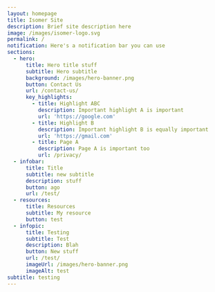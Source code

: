 ```yaml
---
layout: homepage
title: Isomer Site
description: Brief site description here
image: /images/isomer-logo.svg
permalink: /
notification: Here's a notification bar you can use
sections:
  - hero:
      title: Hero title stuff
      subtitle: Hero subtitle
      background: /images/hero-banner.png
      button: Contact Us
      url: /contact-us/
      key_highlights:
        - title: Highlight ABC
          description: Important highlight A is important
          url: 'https://google.com'
        - title: Highlight B
          description: Important highlight B is equally important
          url: 'https://gmail.com'
        - title: Page A
          description: Page A is important too
          url: /privacy/
  - infobar:
      title: Title
      subtitle: new subtitle
      description: stuff
      button: ago
      url: /test/
  - resources:
      title: Resources
      subtitle: My resource
      button: test
  - infopic:
      title: Testing
      subtitle: Test
      description: Blah
      button: New stuff
      url: /test/
      imageUrl: /images/hero-banner.png
      imageAlt: test
subtitle: testing
---
```

